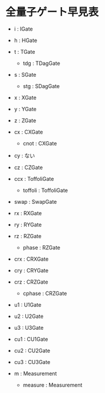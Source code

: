 # 全量子ゲート早見表

- i : IGate
- h : HGate
- t : TGate
	- tdg : TDagGate
- s : SGate
	- stg : SDagGate


- x : XGate
- y : YGate
- z : ZGate

- cx : CXGate
	- cnot : CXGate
- cy : ない
- cz : CZGate

- ccx : ToffoliGate
	- toffoli : ToffoliGate
- swap : SwapGate


- rx : RXGate
- ry : RYGate
- rz : RZGate
	- phase : RZGate

- crx : CRXGate
- cry : CRYGate
- crz : CRZGate
	- cphase : CRZGate


- u1 : U1Gate
- u2 : U2Gate
- u3 : U3Gate

- cu1 : CU1Gate
- cu2 : CU2Gate
- cu3 : CU3Gate


- m : Measurement
	- measure : Measurement
